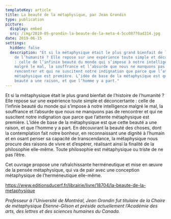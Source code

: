 ```yaml
---
templateKey: article
title: La beauté de la métaphysique, par Jean Grondin
type: publication
picture:
  display: embed
  src: /img/2019-05-grondin-la-beaute-de-la-meta-4-5cc08770ad314.jpg
date: 2019-06-15
settings:
  hidden: false
  description: "Et si la métaphysique était le plus grand bienfait de l’histoire
    de l’humanité ? Elle repose sur une expérience toute simple et déconcertante
    : celle de l’infinie beauté du monde qui s’impose à notre intelligence
    malgré le mal, la souffrance et l’absurde que nous ne manquons pas de
    rencontrer et qui ne suscitent notre indignation que parce que l’attente
    métaphysique est première. L’idée de base de la métaphysique est que cette
    beauté a une raison, et que l’homme y a part."
---
```

Et si la métaphysique était le plus grand bienfait de l’histoire de l’humanité ? Elle repose sur une expérience toute simple et déconcertante : celle de l’infinie beauté du monde qui s’impose à notre intelligence malgré le mal, la souffrance et l’absurde que nous ne manquons pas de rencontrer et qui ne suscitent notre indignation que parce que l’attente métaphysique est première. L’idée de base de la métaphysique est que cette beauté a une raison, et que l’homme y a part. En découvrant la beauté des choses, dont la contemplation fait notre bonheur, en reconnaissant une dignité à l’humain et en osant penser sa capacité de transcendance, la métaphysique nous procure des raisons de vivre et d’espérer, réalisant ainsi la finalité de la philosophie elle-même. Toute philosophie est métaphysique ou triste de ne pas l’être.

Cet ouvrage propose une rafraîchissante herméneutique et mise en œuvre de la pensée métaphysique, qui va de pair avec une conception métaphysique de l’herméneutique elle-même.

https://www.editionsducerf.fr/librairie/livre/18704/la-beaute-de-la-metaphysique

*Professeur à l'Université de Montréal, Jean Grondin fut titulaire de la Chaire de métaphysique Étienne-Gilson et préside actuellement l’Académie des arts, des lettres et des sciences humaines du Canada.*